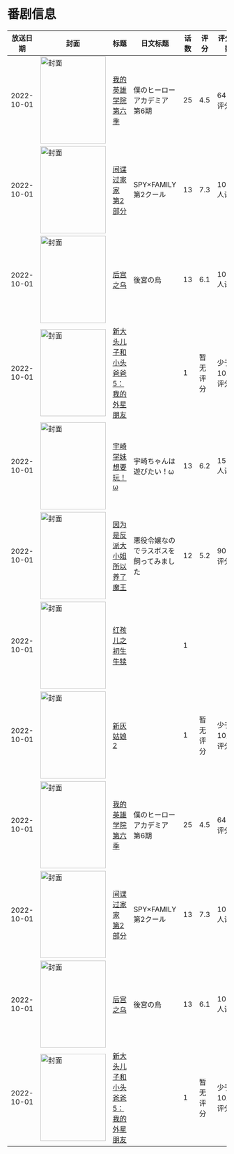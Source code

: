 # 番剧信息

|放送日期|封面|标题|日文标题|话数|评分|评分人数|
|---|---|---|---|---|---|---|
|2022-10-01|<img src="https://lain.bgm.tv/pic/cover/c/99/f4/236657_4MM7M.jpg" alt="封面" style="width:150px;height:200px;object-fit:cover;">|[我的英雄学院 第六季](https://bangumi.tv/subject/236657)|僕のヒーローアカデミア 第6期|25|4.5|642人评分|
|2022-10-01|<img src="https://lain.bgm.tv/pic/cover/c/3c/82/373267_ffBO8.jpg" alt="封面" style="width:150px;height:200px;object-fit:cover;">|[间谍过家家 第2部分](https://bangumi.tv/subject/373267)|SPY×FAMILY 第2クール|13|7.3|10990人评分|
|2022-10-01|<img src="https://lain.bgm.tv/pic/cover/c/8f/82/362479_c2T8D.jpg" alt="封面" style="width:150px;height:200px;object-fit:cover;">|[后宫之乌](https://bangumi.tv/subject/362479)|後宮の烏|13|6.1|1051人评分|
|2022-10-01|<img src="https://lain.bgm.tv/pic/cover/c/c4/ed/395291_3RIYa.jpg" alt="封面" style="width:150px;height:200px;object-fit:cover;">|[新大头儿子和小头爸爸5：我的外星朋友](https://bangumi.tv/subject/395291)||1|暂无评分|少于10人评分|
|2022-10-01|<img src="https://lain.bgm.tv/pic/cover/c/70/d8/315744_GMmR6.jpg" alt="封面" style="width:150px;height:200px;object-fit:cover;">|[宇崎学妹想要玩！ω](https://bangumi.tv/subject/315744)|宇崎ちゃんは遊びたい！ω|13|6.2|1532人评分|
|2022-10-01|<img src="https://lain.bgm.tv/pic/cover/c/8a/c6/351375_QCt8v.jpg" alt="封面" style="width:150px;height:200px;object-fit:cover;">|[因为是反派大小姐所以养了魔王](https://bangumi.tv/subject/351375)|悪役令嬢なのでラスボスを飼ってみました|12|5.2|906人评分|
|2022-10-01|<img src="https://lain.bgm.tv/pic/cover/c/f0/89/385291_hUFFF.jpg" alt="封面" style="width:150px;height:200px;object-fit:cover;">|[红孩儿之初生牛犊](https://bangumi.tv/subject/385291)||1|||
|2022-10-01|<img src="https://lain.bgm.tv/pic/cover/c/c5/5d/393950_QF5RK.jpg" alt="封面" style="width:150px;height:200px;object-fit:cover;">|[新灰姑娘2](https://bangumi.tv/subject/393950)||1|暂无评分|少于10人评分|
|2022-10-01|<img src="https://lain.bgm.tv/pic/cover/c/99/f4/236657_4MM7M.jpg" alt="封面" style="width:150px;height:200px;object-fit:cover;">|[我的英雄学院 第六季](https://bangumi.tv/subject/236657)|僕のヒーローアカデミア 第6期|25|4.5|642人评分|
|2022-10-01|<img src="https://lain.bgm.tv/pic/cover/c/3c/82/373267_ffBO8.jpg" alt="封面" style="width:150px;height:200px;object-fit:cover;">|[间谍过家家 第2部分](https://bangumi.tv/subject/373267)|SPY×FAMILY 第2クール|13|7.3|10990人评分|
|2022-10-01|<img src="https://lain.bgm.tv/pic/cover/c/8f/82/362479_c2T8D.jpg" alt="封面" style="width:150px;height:200px;object-fit:cover;">|[后宫之乌](https://bangumi.tv/subject/362479)|後宮の烏|13|6.1|1051人评分|
|2022-10-01|<img src="https://lain.bgm.tv/pic/cover/c/c4/ed/395291_3RIYa.jpg" alt="封面" style="width:150px;height:200px;object-fit:cover;">|[新大头儿子和小头爸爸5：我的外星朋友](https://bangumi.tv/subject/395291)||1|暂无评分|少于10人评分|
